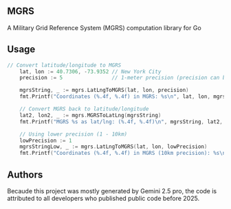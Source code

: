 ## MGRS

A Military Grid Reference System (MGRS) computation library for Go

## Usage

```Go
// Convert latitude/longitude to MGRS
	lat, lon := 40.7306, -73.9352 // New York City
	precision := 5                // 1-meter precision (precision can be 1-5, with 5 being the highest)

	mgrsString, _ := mgrs.LatLngToMGRS(lat, lon, precision)
	fmt.Printf("Coordinates (%.4f, %.4f) in MGRS: %s\n", lat, lon, mgrsString)

	// Convert MGRS back to latitude/longitude
	lat2, lon2, _ := mgrs.MGRSToLatLng(mgrsString)
	fmt.Printf("MGRS %s as lat/lng: (%.4f, %.4f)\n", mgrsString, lat2, lon2)

	// Using lower precision (1 - 10km)
	lowPrecision := 1
	mgrsStringLow, _ := mgrs.LatLngToMGRS(lat, lon, lowPrecision)
	fmt.Printf("Coordinates (%.4f, %.4f) in MGRS (10km precision): %s\n", lat, lon, mgrsStringLow)
```

## Authors

Becaude this project was mostly generated by Gemini 2.5 pro, the code is attributed to all developers who published public code before 2025.
